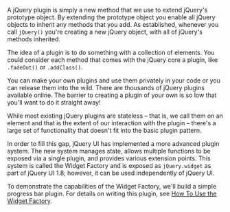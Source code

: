 <script>{
	"title": "Plugins",
	"level": "intermediate",
	"customFields": [
		{
			"key": "icon",
			"value": "bolt"
		}
	]
}</script>

A jQuery plugin is simply a new method that we use to extend jQuery's prototype object. By extending the prototype object you enable all jQuery objects to inherit any methods that you add. As established, whenever you call `jQuery()` you're creating a new jQuery object, with all of jQuery's methods inherited.

The idea of a plugin is to do something with a collection of elements. You could consider each method that comes with the jQuery core a plugin, like `.fadeOut()` or `.addClass()`.

You can make your own plugins and use them privately in your code or you can release them into the wild. There are thousands of jQuery plugins available online. The barrier to creating a plugin of your own is so low that you'll want to do it straight away!

While most existing jQuery plugins are stateless – that is, we call them on an element and that is the extent of our interaction with the plugin – there's a large set of functionality that doesn't fit into the basic plugin pattern.

In order to fill this gap, jQuery UI has implemented a more advanced plugin system. The new system manages state, allows multiple functions to be exposed via a single plugin, and provides various extension points. This system is called the Widget Factory and is exposed as `jQuery.widget` as part of jQuery UI 1.8; however, it can be used independently of jQuery UI.

To demonstrate the capabilities of the Widget Factory, we'll build a simple progress bar plugin. For details on writing this plugin, see [How To Use the Widget Factory](/jquery-ui/widget-factory/how-to-use-the-widget-factory/).
